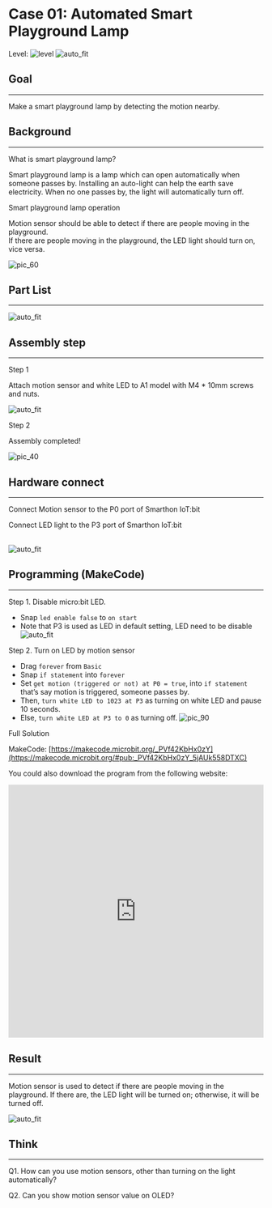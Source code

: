 # Case 01: Automated Smart Playground Lamp

Level: ![level](images/level1.png)
![auto_fit](images/Case1/case-01_1.png)<P>


## Goal
<HR>
Make a smart playground lamp by detecting the motion nearby.<P>

## Background
<HR>
<span id="subtitle">What is smart playground lamp?</span><P>

Smart playground lamp is a lamp which can open automatically when someone passes by. Installing an
auto-light can help the earth save electricity. When no one passes by, the light will automatically turn off.<P>

<span id="subtitle">Smart playground lamp operation</span><P>

Motion sensor should be able to detect if there are people moving in the playground.<BR>
If there are people moving in the playground, the LED light should turn on, vice versa.<BR>

![pic_60](images/Case1/Concept-diagram-Case1.png)<P>

## Part List
<HR>

![auto_fit](images/Case1/Case1_parts.png)<P>


## Assembly step
<HR>

<span id="subtitle">Step 1</span><BR><P>
Attach motion sensor and white LED to A1 model with M4 * 10mm screws and nuts.<BR><P>
![auto_fit](images/Case1/Case1_ass1.png)<P>
<span id="subtitle">Step 2</span><BR><P>
Assembly completed!<BR><P>
![pic_40](images/Case1/Case1_ass2.png)<P>


## Hardware connect
<HR>

Connect Motion sensor to the P0 port of Smarthon IoT:bit<BR><P>
Connect LED light to the P3 port of Smarthon IoT:bit<BR><P>
<BR>![auto_fit](images/Case1/Case1_hardware.png)
<P>

## Programming (MakeCode)
<HR>

<span id="subtitle">Step 1. Disable micro:bit LED.</span><BR><P>
* Snap `led enable false` to `on start` 
* Note that P3 is used as LED in default setting, LED need to be disable 
![auto_fit](images/Case1/Case1_p1.png)<P>

<span id="subtitle">Step 2. Turn on LED by motion sensor</span><BR><P> 
* Drag `forever` from `Basic`
* Snap `if statement` into `forever`
* Set `get motion (triggered or not) at P0 = true`, into `if statement` that’s say motion is triggered, someone passes by. 
* Then, `turn white LED to 1023 at P3` as turning on white LED and pause 10 seconds. 
* Else, `turn white LED at P3 to 0` as turning off.
![pic_90](images/Case1/Case1_p2.png)<P>

<span id="subtitle">Full Solution<BR><P>
MakeCode: [https://makecode.microbit.org/_PVf42KbHx0zY](https://makecode.microbit.org/#pub:_PVf42KbHx0zY_5jAUk558DTXC)<BR><P>
You could also download the program from the following website:<BR>
<iframe src="https://makecode.microbit.org/#pub:_PVf42KbHx0zY" width="100%" height="500" frameborder="0"></iframe>

<P>

## Result
<HR>

Motion sensor is used to detect if there are people moving in the playground. If there are, the LED light will be turned on; otherwise, it will be turned off.<BR><P>
![auto_fit](images/Case1/Case1_result.gif)<P>

## Think
<HR> 

Q1. How can you use motion sensors, other than turning  on the light automatically?<BR><P>

<!---
Q2. How should we reset the programming if we connect the white LED light to P3?<BR><P>
Tips: As P3 is used by micro:bit LED. 
(Refer to [https://makecode.microbit.org/device/pins](https://makecode.microbit.org/device/pins))<BR>
If we connect white LED light to P3, we need to disable micrbo:bit LED.<BR><P>
![auto_fit](images/Case1/Case1_think.png)<P>
-->

Q2. Can you show motion sensor value on OLED?<P>
